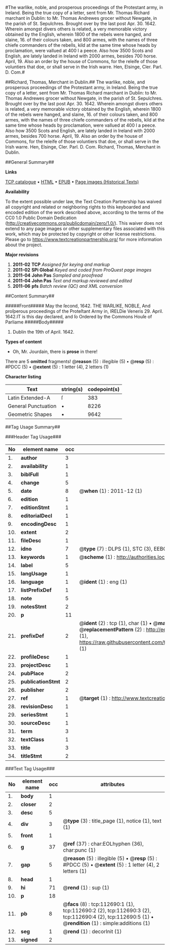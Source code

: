 #The warlike, noble, and prosperous proceedings of the Protestant army, in Ireland. Being the true copy of a letter, sent from Mr. Thomas Richard marchant in Dublin: to Mr. Thomas Andrewes grocer without Newgate, in the parish of St. Sepulchres. Brought over by the last post Apr. 30. 1642. Wherein amongst divers others is related, a very memorable victory obtained by the English, wherein 1800 of the rebels were hanged, and slaine, 16. of their colours taken, and 800 armes, with the names of three chiefe commanders of the rebells, kild at the same time whose heads by proclamation, were vallued at 400 l a peece. Also how 3500 Scots and English, are lately landed in Ireland with 2000 armes, besides 700 horse. April, 19. Also an order by the house of Commons, for the releife of those voluntiers that doe, or shall serve in the Irish warre. Hen, Elsinge, Cler. Parl. D. Com.#

##Richard, Thomas, Merchant in Dublin.##
The warlike, noble, and prosperous proceedings of the Protestant army, in Ireland. Being the true copy of a letter, sent from Mr. Thomas Richard marchant in Dublin: to Mr. Thomas Andrewes grocer without Newgate, in the parish of St. Sepulchres. Brought over by the last post Apr. 30. 1642. Wherein amongst divers others is related, a very memorable victory obtained by the English, wherein 1800 of the rebels were hanged, and slaine, 16. of their colours taken, and 800 armes, with the names of three chiefe commanders of the rebells, kild at the same time whose heads by proclamation, were vallued at 400 l a peece. Also how 3500 Scots and English, are lately landed in Ireland with 2000 armes, besides 700 horse. April, 19. Also an order by the house of Commons, for the releife of those voluntiers that doe, or shall serve in the Irish warre. Hen, Elsinge, Cler. Parl. D. Com.
Richard, Thomas, Merchant in Dublin.

##General Summary##

**Links**

[TCP catalogue](http://www.ota.ox.ac.uk/tcp/)  • 
[HTML](http://tei.it.ox.ac.uk/tcp/Texts-HTML/free/A91/A91778.html)  • 
[EPUB](http://tei.it.ox.ac.uk/tcp/Texts-EPUB/free/A91/A91778.epub) • 
[Page images (Historical Texts)](https://historicaltexts.jisc.ac.uk/eebo-99860567e)

**Availability**

To the extent possible under law, the Text Creation Partnership has waived all copyright and related or neighboring rights to this keyboarded and encoded edition of the work described above, according to the terms of the CC0 1.0 Public Domain Dedication (http://creativecommons.org/publicdomain/zero/1.0/). This waiver does not extend to any page images or other supplementary files associated with this work, which may be protected by copyright or other license restrictions. Please go to https://www.textcreationpartnership.org/ for more information about the project.

**Major revisions**

1. __2011-02__ __TCP__ *Assigned for keying and markup*
1. __2011-02__ __SPi Global__ *Keyed and coded from ProQuest page images*
1. __2011-04__ __John Pas__ *Sampled and proofread*
1. __2011-04__ __John Pas__ *Text and markup reviewed and edited*
1. __2011-06__ __pfs__ *Batch review (QC) and XML conversion*

##Content Summary##

#####Front#####
May the ſecond, 1642. THE WARLIKE, NOBLE, And proſperous proceedings of the Proteſtant Army in, IRELDie Veneris 29. April. 1642.IT is this day declared, and ſo Ordered by the Commons Houſe of Parliame
#####Body#####

1. Dublin the 19th of April. 1642.

**Types of content**

  * Oh, Mr. Jourdain, there is **prose** in there!

There are 5 **omitted** fragments! 
 @__reason__ (5) : illegible (5)  •  @__resp__ (5) : #PDCC (5)  •  @__extent__ (5) : 1 letter (4), 2 letters (1)

**Character listing**


|Text|string(s)|codepoint(s)|
|---|---|---|
|Latin Extended-A|ſ|383|
|General Punctuation|•|8226|
|Geometric Shapes|▪|9642|

##Tag Usage Summary##

###Header Tag Usage###

|No|element name|occ|attributes|
|---|---|---|---|
|1.|__author__|3||
|2.|__availability__|1||
|3.|__biblFull__|1||
|4.|__change__|5||
|5.|__date__|8| @__when__ (1) : 2011-12 (1)|
|6.|__edition__|1||
|7.|__editionStmt__|1||
|8.|__editorialDecl__|1||
|9.|__encodingDesc__|1||
|10.|__extent__|2||
|11.|__fileDesc__|1||
|12.|__idno__|7| @__type__ (7) : DLPS (1), STC (3), EEBO-CITATION (1), PROQUEST (1), VID (1)|
|13.|__keywords__|1| @__scheme__ (1) : http://authorities.loc.gov/ (1)|
|14.|__label__|5||
|15.|__langUsage__|1||
|16.|__language__|1| @__ident__ (1) : eng (1)|
|17.|__listPrefixDef__|1||
|18.|__note__|5||
|19.|__notesStmt__|2||
|20.|__p__|11||
|21.|__prefixDef__|2| @__ident__ (2) : tcp (1), char (1)  •  @__matchPattern__ (2) : ([0-9\-]+):([0-9IVX]+) (1), (.+) (1)  •  @__replacementPattern__ (2) : http://eebo.chadwyck.com/downloadtiff?vid=$1&page=$2 (1), https://raw.githubusercontent.com/textcreationpartnership/Texts/master/tcpchars.xml#$1 (1)|
|22.|__profileDesc__|1||
|23.|__projectDesc__|1||
|24.|__pubPlace__|2||
|25.|__publicationStmt__|2||
|26.|__publisher__|2||
|27.|__ref__|1| @__target__ (1) : http://www.textcreationpartnership.org/docs/. (1)|
|28.|__revisionDesc__|1||
|29.|__seriesStmt__|1||
|30.|__sourceDesc__|1||
|31.|__term__|3||
|32.|__textClass__|1||
|33.|__title__|3||
|34.|__titleStmt__|2||


###Text Tag Usage###

|No|element name|occ|attributes|
|---|---|---|---|
|1.|__body__|1||
|2.|__closer__|2||
|3.|__desc__|5||
|4.|__div__|3| @__type__ (3) : title_page (1), notice (1), text (1)|
|5.|__front__|1||
|6.|__g__|37| @__ref__ (37) : char:EOLhyphen (36), char:punc (1)|
|7.|__gap__|5| @__reason__ (5) : illegible (5)  •  @__resp__ (5) : #PDCC (5)  •  @__extent__ (5) : 1 letter (4), 2 letters (1)|
|8.|__head__|1||
|9.|__hi__|71| @__rend__ (1) : sup (1)|
|10.|__p__|18||
|11.|__pb__|8| @__facs__ (8) : tcp:112690:1 (1), tcp:112690:2 (2), tcp:112690:3 (2), tcp:112690:4 (2), tcp:112690:5 (1)  •  @__rendition__ (1) : simple:additions (1)|
|12.|__seg__|1| @__rend__ (1) : decorInit (1)|
|13.|__signed__|2||
